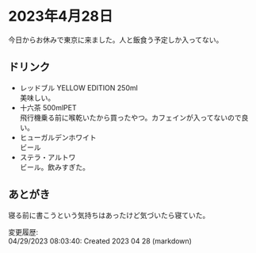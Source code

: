 # 2023年4月28日

今日からお休みで東京に来ました。人と飯食う予定しか入ってない。

## ドリンク

- レッドブル YELLOW EDITION 250ml  
美味しい。
- 十六茶 500mlPET  
飛行機乗る前に喉乾いたから買ったやつ。カフェインが入ってないので良い。
- ヒューガルデンホワイト  
ビール
- ステラ・アルトワ  
ビール。飲みすぎた。

## あとがき

寝る前に書こうという気持ちはあったけど気づいたら寝ていた。

変更履歴:  
04/29/2023 08:03:40: Created 2023 04 28 (markdown)  
